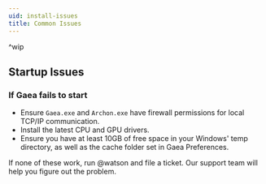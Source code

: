 ```yaml
---
uid: install-issues
title: Common Issues
---
```


^wip

## Startup Issues

### If Gaea fails to start

- Ensure `Gaea.exe` and `Archon.exe` have firewall permissions for local TCP/IP communication.
- Install the latest CPU and GPU drivers.
- Ensure you have at least 10GB of free space in your Windows' temp directory, as well as the cache folder set in Gaea Preferences.

If none of these work, run @watson and file a ticket. Our support team will help you figure out the problem.